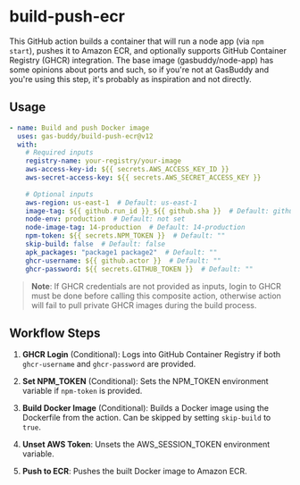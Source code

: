 # build-push-ecr

This GitHub action builds a container that will run a node app (via `npm start`), pushes it to Amazon ECR, and optionally supports GitHub Container Registry (GHCR) integration. The base image (gasbuddy/node-app) has some opinions about ports and such, so if you're not at GasBuddy and you're using this step, it's probably as inspiration and not directly.

## Usage

```yaml
- name: Build and push Docker image
  uses: gas-buddy/build-push-ecr@v12
  with:
    # Required inputs
    registry-name: your-registry/your-image
    aws-access-key-id: ${{ secrets.AWS_ACCESS_KEY_ID }}
    aws-secret-access-key: ${{ secrets.AWS_SECRET_ACCESS_KEY }}
    
    # Optional inputs
    aws-region: us-east-1  # Default: us-east-1
    image-tag: ${{ github.run_id }}_${{ github.sha }}  # Default: github.run_id_github.sha
    node-env: production  # Default: not set
    node-image-tag: 14-production  # Default: 14-production
    npm-token: ${{ secrets.NPM_TOKEN }}  # Default: ""
    skip-build: false  # Default: false
    apk_packages: "package1 package2"  # Default: ""
    ghcr-username: ${{ github.actor }}  # Default: ""
    ghcr-password: ${{ secrets.GITHUB_TOKEN }}  # Default: ""
```

> **Note**: If GHCR credentials are not provided as inputs, login to GHCR must be done before calling this composite action, otherwise action will fail to pull private GHCR images during the build process.

## Workflow Steps

1. **GHCR Login** (Conditional): Logs into GitHub Container Registry if both `ghcr-username` and `ghcr-password` are provided.

2. **Set NPM_TOKEN** (Conditional): Sets the NPM_TOKEN environment variable if `npm-token` is provided.

3. **Build Docker Image** (Conditional): Builds a Docker image using the Dockerfile from the action. Can be skipped by setting `skip-build` to `true`.

4. **Unset AWS Token**: Unsets the AWS_SESSION_TOKEN environment variable.

5. **Push to ECR**: Pushes the built Docker image to Amazon ECR.
